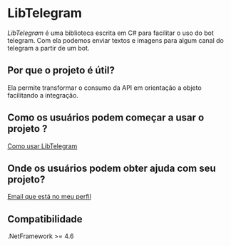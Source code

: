 # LibTelegram
_LibTelegram_ é uma biblioteca escrita em C# para facilitar o uso do bot telegram. Com ela podemos enviar textos e imagens para algum canal do telegram a partir de um bot. 

## Por que o projeto é útil?
Ela permite transformar o consumo da API em orientação a objeto facilitando a integração. 

## Como os usuários podem começar a usar o projeto ?
[Como usar LibTelegram](doc/doc_integracao_telegram_csharp.pdf)

## Onde os usuários podem obter ajuda com seu projeto?
[Email que está no meu perfil](https://github.com/ErickBessa)

## Compatibilidade
.NetFramework >= 4.6 
